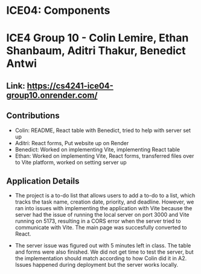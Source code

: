 # ICE04: Components
# ICE4 Group 10 - Colin Lemire, Ethan Shanbaum, Aditri Thakur, Benedict Antwi
Link: https://cs4241-ice04-group10.onrender.com/
---

## Contributions
- Colin: README, React table with Benedict, tried to help with server set up
- Aditri: React forms, Put website up on Render
- Benedict: Worked on implementing Vite, implementing React table
- Ethan: Worked on implementing Vite, React forms, transferred files over to Vite platform, worked on setting server up

## Application Details
- The project is a to-do list that allows users to add a to-do to a list, which tracks the task name, creation date, priority, and deadline. However, we ran into issues with implementing the application with Vite because the server had the issue of running the local server on port 3000 and Vite running on 5173, resulting in a CORS error when the server tried to communicate with Vite. The main page was succesfully converted to React.

- The server issue was figured out with 5 minutes left in class. The table and forms were also finished. We did not get time to test the server, but the implementation should match according to how Colin did it in A2. Issues happened during deployment but the server works locally.

